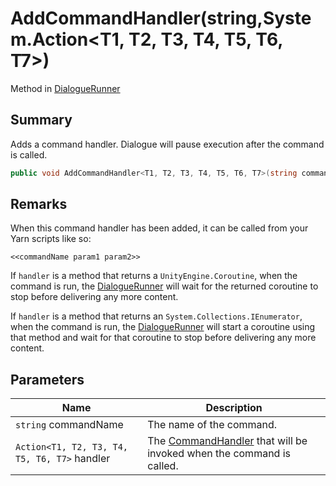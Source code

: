 # AddCommandHandler(string,System.Action\<T1, T2, T3, T4, T5, T6, T7>)

Method in [DialogueRunner](./)

## Summary

Adds a command handler. Dialogue will pause execution after the command is called.

```csharp
public void AddCommandHandler<T1, T2, T3, T4, T5, T6, T7>(string commandName, System.Action<T1, T2, T3, T4, T5, T6, T7> handler);
```

## Remarks

When this command handler has been added, it can be called from your Yarn scripts like so:

```
<<commandName param1 param2>>
```

If `handler` is a method that returns a `UnityEngine.Coroutine`, when the command is run, the [DialogueRunner](./) will wait for the returned coroutine to stop before delivering any more content.

If `handler` is a method that returns an `System.Collections.IEnumerator`, when the command is run, the [DialogueRunner](./) will start a coroutine using that method and wait for that coroutine to stop before delivering any more content.

## Parameters

| Name                                         | Description                                                                                              |
| -------------------------------------------- | -------------------------------------------------------------------------------------------------------- |
| `string` commandName                         | The name of the command.                                                                                 |
| `Action<T1, T2, T3, T4, T5, T6, T7>` handler | The [CommandHandler](../../yarn/yarn.commandhandler.md) that will be invoked when the command is called. |
